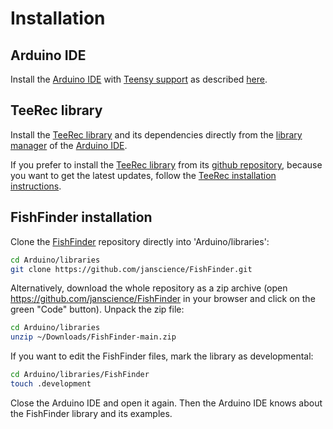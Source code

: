 # Installation

## Arduino IDE

Install the [Arduino IDE](https://www.arduino.cc/en/software) with
[Teensy
support](https://www.pjrc.com/arduino-ide-2-0-0-teensy-support/) as
described
[here](https://github.com/janscience/TeeRec/blob/main/docs/install.md#requirements).


## TeeRec library

Install the [TeeRec library](https://github.com/janscience/TeeRec) and
its dependencies directly from the [library
manager](https://docs.arduino.cc/software/ide-v2/tutorials/ide-v2-installing-a-library)
of the [Arduino IDE](https://docs.arduino.cc/software/ide-v2).

If you prefer to install the [TeeRec
library](https://github.com/janscience/TeeRec) from its [github
repository](https://github.com/janscience/TeeRec), because you want to
get the latest updates, follow the [TeeRec installation
instructions](https://github.com/janscience/TeeRec/blob/main/docs/install.md).


## FishFinder installation

Clone the [FishFinder](https://github.com/janscience/FishFinder) repository
directly into 'Arduino/libraries':
```sh
cd Arduino/libraries
git clone https://github.com/janscience/FishFinder.git
```

Alternatively, download the whole repository as a zip archive (open
https://github.com/janscience/FishFinder in your browser and click on the
green "Code" button). Unpack the zip file:
```sh
cd Arduino/libraries
unzip ~/Downloads/FishFinder-main.zip
```

If you want to edit the FishFinder files, mark the library as developmental:
```sh
cd Arduino/libraries/FishFinder
touch .development
```

Close the Arduino IDE and open it again. Then the Arduino IDE knows
about the FishFinder library and its examples.

